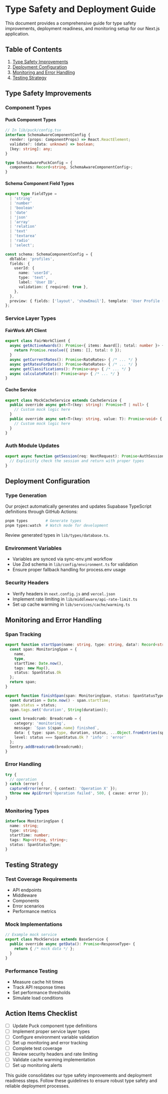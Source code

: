 # Type Safety and Deployment Guide

This document provides a comprehensive guide for type safety improvements, deployment readiness, and monitoring setup for our Next.js application.

## Table of Contents

1. [Type Safety Improvements](#type-safety-improvements)
1. [Deployment Configuration](#deployment-configuration)
1. [Monitoring and Error Handling](#monitoring-and-error-handling)
1. [Testing Strategy](#testing-strategy)

## Type Safety Improvements

### Component Types

#### Puck Component Types

```typescript
// In lib/puck/config.tsx
interface SchemaAwareComponentConfig {
  render: (props: ComponentProps) => React.ReactElement;
  validate?: (data: unknown) => boolean;
  [key: string]: any;
}

type SchemaAwarePuckConfig = {
  components: Record<string, SchemaAwareComponentConfig>;
}
```

#### Schema Component Field Types

```typescript
export type FieldType =
  | 'string'
  | 'number'
  | 'boolean'
  | 'date'
  | 'json'
  | 'array'
  | 'relation'
  | 'text'
  | 'textarea'
  | 'radio'
  | 'select';

const schema: SchemaComponentConfig = {
  dbTable: 'profiles',
  fields: {
    userId: {
      name: 'userId',
      type: 'text',
      label: 'User ID',
      validation: { required: true },
    },
  },
  preview: { fields: ['layout', 'showEmail'], template: 'User Profile ({{layout}})' },
};
```

### Service Layer Types

#### FairWork API Client

```typescript
export class FairWorkClient {
  async getActiveAwards(): Promise<{ items: Award[]; total: number }> {
    return Promise.resolve({ items: [], total: 0 });
  }
  async getCurrentRates(): Promise<RateRates> { /* ... */ }
  async getRatesForDate(): Promise<RateRates> { /* ... */ }
  async getClassifications(): Promise<any> { /* ... */ }
  async calculateRate(): Promise<any> { /* ... */ }
}
```

#### Cache Service

```typescript
export class MockCacheService extends CacheService {
  public override async get<T>(key: string): Promise<T | null> {
    // Custom mock logic here
  }
  public override async set<T>(key: string, value: T): Promise<void> {
    // Custom mock logic here
  }
}
```

### Auth Module Updates

```typescript
export async function getSession(req: NextRequest): Promise<AuthSession | null> {
  // Explicitly check the session and return with proper types
}
```

## Deployment Configuration

### Type Generation

Our project automatically generates and updates Supabase TypeScript definitions through GitHub Actions:

```bash
pnpm types        # Generate types
pnpm types:watch  # Watch mode for development
```

Review generated types in `lib/types/database.ts`.

### Environment Variables

- Variables are synced via sync-env.yml workflow
- Use Zod schema in `lib/config/environment.ts` for validation
- Ensure proper fallback handling for process.env usage

### Security Headers

- Verify headers in `next.config.js` and `vercel.json`
- Implement rate limiting in `lib/middleware/api-rate-limit.ts`
- Set up cache warming in `lib/services/cache/warming.ts`

## Monitoring and Error Handling

### Span Tracking

```typescript
export function startSpan(name: string, type: string, data?: Record<string, unknown>): MonitoringSpan {
  const span: MonitoringSpan = {
    name,
    type,
    startTime: Date.now(),
    tags: new Map(),
    status: SpanStatus.Ok
  };
  return span;
}

export function finishSpan(span: MonitoringSpan, status: SpanStatusType = SpanStatus.Ok, data?: Record<string, unknown>): void {
  const duration = Date.now() - span.startTime;
  span.status = status;
  span.tags.set('duration', String(duration));

  const breadcrumb: Breadcrumb = {
    category: 'monitoring',
    message: `Span ${span.name} finished`,
    data: { type: span.type, duration, status, ...Object.fromEntries(span.tags) },
    level: status === SpanStatus.Ok ? 'info' : 'error'
  };
  Sentry.addBreadcrumb(breadcrumb);
}
```

### Error Handling

```typescript
try {
  // operation
} catch (error) {
  captureError(error, { context: 'Operation X' });
  throw new ApiError('Operation failed', 500, { cause: error });
}
```

### Monitoring Types

```typescript
interface MonitoringSpan {
  name: string;
  type: string;
  startTime: number;
  tags: Map<string, string>;
  status: SpanStatusType;
}
```

## Testing Strategy

### Test Coverage Requirements

- API endpoints
- Middleware
- Components
- Error scenarios
- Performance metrics

### Mock Implementations

```typescript
// Example mock service
export class MockService extends BaseService {
  public override async getData(): Promise<ResponseType> {
    return { /* mock data */ };
  }
}
```

### Performance Testing

- Measure cache hit times
- Track API response times
- Set performance thresholds
- Simulate load conditions

## Action Items Checklist

- [ ] Update Puck component type definitions
- [ ] Implement proper service layer types
- [ ] Configure environment variable validation
- [ ] Set up monitoring and error tracking
- [ ] Complete test coverage
- [ ] Review security headers and rate limiting
- [ ] Validate cache warming implementation
- [ ] Set up monitoring alerts

This guide consolidates our type safety improvements and deployment readiness steps. Follow these guidelines to ensure robust type safety and reliable deployment processes.
